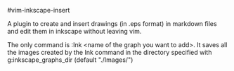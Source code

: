 #vim-inkscape-insert

A plugin to create and insert drawings (in .eps format) in markdown files and 
edit them in inkscape without leaving vim.

The only command is :Ink \<name of the graph you want to add\>. It saves all 
the images created by the Ink command in the directory specified with 
g:inkscape_graphs_dir (default "./Images/")

